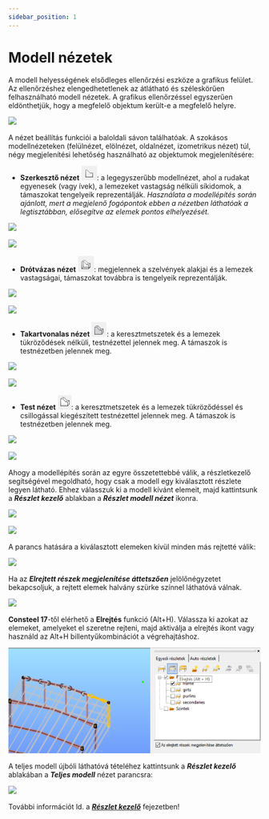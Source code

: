 ```yaml
---
sidebar_position: 1
---
```

# Modell nézetek

A modell helyességének elsődleges ellenőrzési eszköze a grafikus felület. Az ellenőrzéshez elengedhetetlenek az átlátható és széleskörűen felhasználható modell nézetek. A grafikus ellenőrzéssel egyszerűen eldönthetjük, hogy a megfelelő objektum került-e a megfelelő helyre. 

<!-- wp:image {"align":"left","id":7682,"width":182,"height":209,"sizeSlug":"full","linkDestination":"media"} -->

[![](https://www.consteelsoftware.com/wp-content/uploads/2021/04/4-2-model-view-side-bar.png)](./img/wp-content-uploads-2021-04-4-2-model-view-side-bar.png)



A nézet beállítás funkciói a baloldali sávon találhatóak. A szokásos modellnézeteken (felülnézet, elölnézet, oldalnézet, izometrikus nézet) túl, négy megjelenítési lehetőség használható az objektumok megjelenítésére:


- **Szerkesztő nézet** ![](./img/wp-content-uploads-2021-04-4-2-model-view-line-view-icon.png): a legegyszerűbb modellnézet, ahol a rudakat egyenesek (vagy ívek), a lemezeket vastagság nélküli síkidomok, a támaszokat tengelyeik reprezentálják. _Használata a modellépítés során ajánlott, mert a megjelenő fogópontok ebben a nézetben láthatóak a legtisztábban, elősegítve az elemek pontos elhelyezését._

[![](https://www.consteelsoftware.com/wp-content/uploads/2021/04/4-2-model-view-lv1.jpg)](./img/wp-content-uploads-2021-04-4-2-model-view-lv1.jpg)



[![](https://www.consteelsoftware.com/wp-content/uploads/2021/04/4-2-model-view-lv-2.png)](./img/wp-content-uploads-2021-04-4-2-model-view-lv-2.png)


- **Drótvázas nézet** ![](./img/wp-content-uploads-2021-04-4-2-model-view-wireframe-icon.png): megjelennek a szelvények alakjai és a lemezek vastagságai, támaszokat továbbra is tengelyeik reprezentálják.

[![](https://www.consteelsoftware.com/wp-content/uploads/2021/04/4-2-model-view-wf1.jpg)](./img/wp-content-uploads-2021-04-4-2-model-view-wf1.jpg)


[![](https://www.consteelsoftware.com/wp-content/uploads/2021/04/4-2-model-view-wf2.jpg)](./img/wp-content-uploads-2021-04-4-2-model-view-wf2.jpg)


- **Takartvonalas nézet** ![](./img/wp-content-uploads-2021-04-4-2-model-view-hidden-icon.png): a keresztmetszetek és a lemezek tükröződések nélküli, testnézettel jelennek meg. A támaszok is testnézetben jelennek meg.


[![](https://www.consteelsoftware.com/wp-content/uploads/2021/04/4-2-model-view-hl1.jpg)](./img/wp-content-uploads-2021-04-4-2-model-view-hl1.jpg)


[![](https://www.consteelsoftware.com/wp-content/uploads/2021/04/4-2-model-view-hl2.jpg)](./img/wp-content-uploads-2021-04-4-2-model-view-hl2.jpg)


- **Test nézet** ![](./img/wp-content-uploads-2021-04-4-2-model-view-solid-icon.png): a keresztmetszetek és a lemezek tükröződéssel és csillogással kiegészített testnézettel jelennek meg. A támaszok is testnézetben jelennek meg.


[![](https://www.consteelsoftware.com/wp-content/uploads/2021/04/4-2-model-view-sv1.jpg)](./img/wp-content-uploads-2021-04-4-2-model-view-sv1.jpg)

[![](https://www.consteelsoftware.com/wp-content/uploads/2021/04/4-2-model-view-sv2.jpg)](./img/wp-content-uploads-2021-04-4-2-model-view-sv2.jpg)


Ahogy a modellépítés során az egyre összetettebbé válik, a részletkezelő segítségével megoldható, hogy csak a modell egy kiválasztott részlete legyen látható. Ehhez válasszuk ki a modell kívánt elemeit, majd kattintsunk a _**Részlet kezelő**_ ablakban a _**Részlet modell nézet**_ ikonra.


[![](https://www.consteelsoftware.com/wp-content/uploads/2021/04/4-2-model-view-submodel-select.jpg)](./img/wp-content-uploads-2021-04-4-2-model-view-submodel-select.jpg)


[![](https://www.consteelsoftware.com/wp-content/uploads/2022/02/reszlet_kezelo.png)](./img/wp-content-uploads-2022-02-reszlet_kezelo.png)


A parancs hatására a kiválasztott elemeken kívül minden más rejtetté válik:


[![](https://www.consteelsoftware.com/wp-content/uploads/2021/04/4-2-model-view-submodel-1.png)](./img/wp-content-uploads-2021-04-4-2-model-view-submodel-1.png)


Ha az _**Elrejtett részek megjelenítése áttetszően**_ jelölőnégyzetet bekapcsoljuk, a rejtett elemek halvány szürke színnel láthatóvá válnak.

[![](https://www.consteelsoftware.com/wp-content/uploads/2021/04/4-2-model-view-submodel-2.jpg)](./img/wp-content-uploads-2021-04-4-2-model-view-submodel-2.jpg)

**Consteel 17**-től elérhető a **Elrejtés** funkció (Alt+H). Válassza ki azokat az elemeket, amelyeket el szeretne rejteni, majd aktiválja a elrejtés ikont vagy használd az Alt+H billentyűkombinációt a végrehajtáshoz.

![](./img/wp-content-uploads-2024-02-3.1.Hide-CS17-HU.png)

A teljes modell újbóli láthatóvá tételéhez kattintsunk a **_Részlet kezelő_** ablakában a _**Teljes modell**_ nézet parancsra:

[![](https://www.consteelsoftware.com/wp-content/uploads/2022/02/reszlet_kezelo_teljes_modell.png)](./img/wp-content-uploads-2022-02-reszlet_kezelo_teljes_modell.png)



További információt ld. a **_[Részlet kezelő](../3_0_model-view/3_3_portions-manager.md)_** fejezetben!